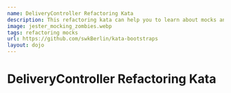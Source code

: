 ```yaml
---
name: DeliveryController Refactoring Kata
description: This refactoring kata can help you to learn about mocks and stubs.
image: jester_mocking_zombies.webp
tags: refactoring mocks
url: https://github.com/swkBerlin/kata-bootstraps
layout: dojo
---
```

# DeliveryController Refactoring Kata
